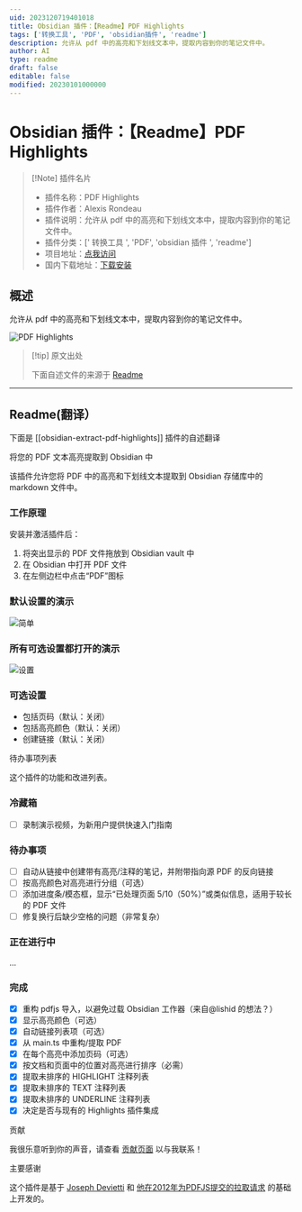 ```yaml
---
uid: 2023120719401018
title: Obsidian 插件：【Readme】PDF Highlights
tags: ['转换工具', 'PDF', 'obsidian插件', 'readme']
description: 允许从 pdf 中的高亮和下划线文本中，提取内容到你的笔记文件中。
author: AI
type: readme
draft: false
editable: false
modified: 20230101000000
---
```


# Obsidian 插件：【Readme】PDF Highlights

> [!Note] 插件名片
> - 插件名称：PDF Highlights
> - 插件作者：Alexis Rondeau
> - 插件说明：允许从 pdf 中的高亮和下划线文本中，提取内容到你的笔记文件中。
> - 插件分类：[' 转换工具 ', 'PDF', 'obsidian 插件 ', 'readme']
> - 项目地址：[点我访问](https://github.com/akaalias/obsidian-extract-pdf-highlights)
> - 国内下载地址：[下载安装](https://pkmer.cn/products/plugin/pluginMarket/?obsidian-extract-pdf-highlights)

## 概述

允许从 pdf 中的高亮和下划线文本中，提取内容到你的笔记文件中。

![PDF Highlights](https://cdn.pkmer.cn/covers/obsidian-extract-pdf-highlights.png!pkmer)

> [!tip] 原文出处
>
>下面自述文件的来源于 [Readme](https://ghproxy.net/https://raw.githubusercontent.com/akaalias/obsidian-extract-pdf-highlights/master/README.md)
>

---

## Readme(翻译）

下面是 [[obsidian-extract-pdf-highlights]] 插件的自述翻译

将您的 PDF 文本高亮提取到 Obsidian 中

该插件允许您将 PDF 中的高亮和下划线文本提取到 Obsidian 存储库中的 markdown 文件中。

### 工作原理

安装并激活插件后：

1. 将突出显示的 PDF 文件拖放到 Obsidian vault 中
2. 在 Obsidian 中打开 PDF 文件
3. 在左侧边栏中点击“PDF”图标

### 默认设置的演示

![简单](https://cdn.pkmer.cn/covers/obsidian-extract-pdf-highlights_1_0.gif)

### 所有可选设置都打开的演示

![设置](https://cdn.pkmer.cn/covers/obsidian-extract-pdf-highlights_1_1.gif)

### 可选设置

- 包括页码（默认：关闭）
- 包括高亮颜色（默认：关闭）
- 创建链接（默认：关闭）

待办事项列表

这个插件的功能和改进列表。

### 冷藏箱

- [ ] 录制演示视频，为新用户提供快速入门指南

### 待办事项

- [ ] 自动从链接中创建带有高亮/注释的笔记，并附带指向源 PDF 的反向链接
- [ ] 按高亮颜色对高亮进行分组（可选）
- [ ] 添加进度条/模态框，显示“已处理页面 5/10（50%）”或类似信息，适用于较长的 PDF 文件
- [ ] 修复换行后缺少空格的问题（非常复杂）

### 正在进行中

...

### 完成

- [x] 重构 pdfjs 导入，以避免过载 Obsidian 工作器（来自@lishid 的想法？）
- [x] 显示高亮颜色（可选）
- [x] 自动链接列表项（可选）
- [x] 从 main.ts 中重构/提取 PDF
- [x] 在每个高亮中添加页码（可选）
- [x] 按文档和页面中的位置对高亮进行排序（必需）
- [x] 提取未排序的 HIGHLIGHT 注释列表
- [x] 提取未排序的 TEXT 注释列表
- [x] 提取未排序的 UNDERLINE 注释列表
- [x] 决定是否与现有的 Highlights 插件集成

贡献

我很乐意听到你的声音，请查看 [贡献页面](CONTRIBUTING.md) 以与我联系！

主要感谢

这个插件是基于 [Joseph Devietti](https://github.com/devietti/) 和 [他在2012年为PDFJS提交的拉取请求](https://github.com/devietti/pdf.js/commit/9116f2cddddd5327d84167a98d92c0de42de94fd) 的基础上开发的。
